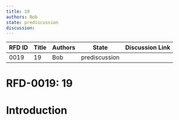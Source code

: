 ```yaml
---
title: 19
authors: Bob
state: prediscussion
discussion: 
---
```

| RFD ID | Title | Authors | State | Discussion Link |
|---|---|---|---|---|
| 0019 | 19 | Bob | prediscussion |  |

# RFD-0019: 19

# Introduction

